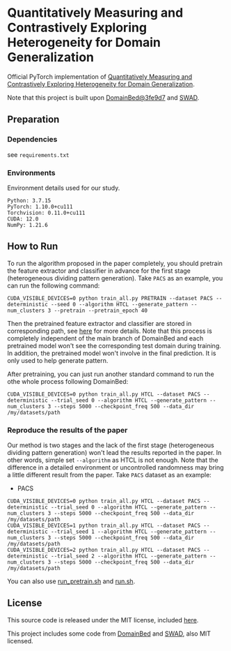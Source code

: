 # Quantitatively Measuring and Contrastively Exploring Heterogeneity for Domain Generalization

Official PyTorch implementation of [Quantitatively Measuring and Contrastively Exploring Heterogeneity for Domain Generalization](https://arxiv.org/abs/2305.15889).


Note that this project is built upon [DomainBed@3fe9d7](https://github.com/facebookresearch/DomainBed/tree/3fe9d7bb4bc14777a42b3a9be8dd887e709ec414) and [SWAD](https://github.com/khanrc/swad).


## Preparation

### Dependencies

see `requirements.txt`

### Environments

Environment details used for our study.

```
Python: 3.7.15
PyTorch: 1.10.0+cu111
Torchvision: 0.11.0+cu111
CUDA: 12.0
NumPy: 1.21.6
```

## How to Run
To run the algorithm proposed in the paper completely, you should pretrain the feature extractor and classifier in advance for the first stage (heterogeneous dividing pattern generation). Take `PACS` as an example, you can run the following command:

```
CUDA_VISIBLE_DEVICES=0 python train_all.py PRETRAIN --dataset PACS --deterministic --seed 0 --algorithm HTCL --generate_pattern --num_clusters 3 --pretrain --pretrain_epoch 40
```

Then the pretrained feature extractor and classifier are stored in corresponding path, see [here](./heterolize/feature_heterolizer.py) for more details. Note that this process is completely independent of the main branch of DomainBed and each pretrained model won't see the corresponding test domain during training. In addition, the pretrained model won't involve in the final prediction. It is only used to help generate pattern.

After pretraining, you can just run another standard command to run the othe whole process following DomainBed:

```
CUDA_VISIBLE_DEVICES=0 python train_all.py HTCL --dataset PACS --deterministic --trial_seed 0 --algorithm HTCL --generate_pattern --num_clusters 3 --steps 5000 --checkpoint_freq 500 --data_dir /my/datasets/path
```


### Reproduce the results of the paper

Our method is two stages and the lack of the first stage (heterogeneous dividing pattern generation) won't lead the results reported in the paper. In other words, simple set `--algorithm` as HTCL is not enough.
Note that the difference in a detailed environment or uncontrolled randomness may bring a little different result from the paper.
Take `PACS` dataset as an example:

- PACS

```
CUDA_VISIBLE_DEVICES=0 python train_all.py HTCL --dataset PACS --deterministic --trial_seed 0 --algorithm HTCL --generate_pattern --num_clusters 3 --steps 5000 --checkpoint_freq 500 --data_dir /my/datasets/path
CUDA_VISIBLE_DEVICES=1 python train_all.py HTCL --dataset PACS --deterministic --trial_seed 1 --algorithm HTCL --generate_pattern --num_clusters 3 --steps 5000 --checkpoint_freq 500 --data_dir /my/datasets/path
CUDA_VISIBLE_DEVICES=2 python train_all.py HTCL --dataset PACS --deterministic --trial_seed 2 --algorithm HTCL --generate_pattern --num_clusters 3 --steps 5000 --checkpoint_freq 500 --data_dir /my/datasets/path
```

You can also use [run_pretrain.sh](./run_pretrain.sh) and [run.sh](./run.sh).

## License

This source code is released under the MIT license, included [here](./LICENSE).

This project includes some code from [DomainBed](https://github.com/facebookresearch/DomainBed/tree/3fe9d7bb4bc14777a42b3a9be8dd887e709ec414) and [SWAD](https://github.com/khanrc/swad), also MIT licensed.
